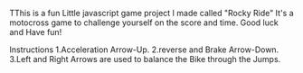 TThis is a fun Little javascript game project I made called "Rocky Ride"
It's a motocross game to challenge yourself on the score and time.
Good luck and Have fun!

Instructions
1.Acceleration Arrow-Up.
2.reverse and Brake Arrow-Down.
3.Left and Right Arrows are used to balance the Bike through the Jumps.
